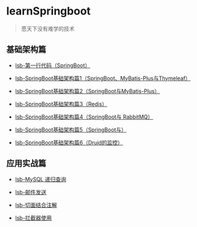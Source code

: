 # learnSpringboot
> 愿天下没有难学的技术

## 基础架构篇 

- [lsb-第一行代码（SpringBoot）](/lsb-helloworld)

- [lsb-SpringBoot基础架构篇1（SpringBoot、MyBatis-Plus与Thymeleaf）](/lsb-crub)

- [lsb-SpringBoot基础架构篇2（SpringBoot与MyBatis-Plus）](/lsb-crub-plus)

- [lsb-SpringBoot基础架构篇3（Redis）](/lsb-redistest)

- [lsb-SpringBoot基础架构篇4（SpringBoot与 RabbitMQ）](/lsb-mq)

- [lsb-SpringBoot基础架构篇5（SpringBoot与）]()

- [lsb-SpringBoot基础架构篇6（Druid的监控）](/lsb-druid)


## 应用实战篇


- [lsb-MySQL 递归查询](/lsb-digui)

- [lsb-邮件发送](/lsb-email)

- [lsb-切面结合注解](/lsb-aop)

- [lsb-拦截器使用](/lsb-interceptor)


